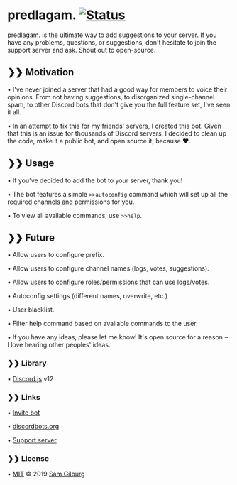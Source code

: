 # predlagam. [![Status](https://discordbots.org/api/widget/status/557063959606460458.svg)](https://discordbots.org/bot/557063959606460458)
predlagam. is the ultimate way to add suggestions to your server. If you have any problems, questions, or suggestions, don't hesitate to join the support server and ask. Shout out to open-source.

## ❯❯ Motivation
• I've never joined a server that had a good way for members to voice their opinions. From not having suggestions, to disorganized single-channel spam, to other Discord bots that don't give you the full feature set, I've seen it all.

• In an attempt to fix this for my friends' servers, I created this bot. Given that this is an issue for thousands of Discord servers, I decided to clean up the code, make it a public bot, and open source it, because :heart:.

## ❯❯ Usage
• If you've decided to add the bot to your server, thank you!

• The bot features a simple `>>autoconfig` command which will set up all the required channels and permissions for you.

• To view all available commands, use `>>help`.

## ❯❯ Future
• Allow users to configure prefix.

• Allow users to configure channel names (logs, votes, suggestions).

• Allow users to configure roles/permissions that can use logs/votes.

• Autoconfig settings (different names, overwrite, etc.)

• User blacklist.

• Filter help command based on available commands to the user.

• If you have any ideas, please let me know! It's open source for a reason ‒ I love hearing other peoples' ideas.

### ❯❯ Library
• [Discord.js](https://discord.js.org) v12

### ❯❯ Links
• [Invite bot](https://discordapp.com/oauth2/authorize?client_id=557063959606460458&permissions=537259088&scope=bot)

• [discordbots.org](https://discordbots.org/bot/557063959606460458)

• [Support server](https://discord.gg/rf3zd3e)

### ❯❯ License
• [MIT](https://github.com/syztumGG/predlagam./blob/master/LICENSE.md) © 2019 [Sam Gilburg](https://github.com/syztumGG)